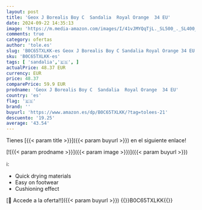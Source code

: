 ```yaml
---
layout: post
title: 'Geox J Borealis Boy C  Sandalia  Royal Orange  34 EU'
date: 2024-09-22 14:35:13
image: 'https://m.media-amazon.com/images/I/41vJMYQqTjL._SL500_._SL400_.jpg'
comments: true
category: ofertas
author: 'tole.es'
slug: 'B0C65TXLKK-es Geox J Borealis Boy C Sandalia Royal Orange 34 EU'
sku: 'B0C65TXLKK-es'
tags: [ 'sandalia','🇪🇸', ]
actualPrice: 48.37 EUR
currency: EUR
price: 48.37
comparePrice: 59.9 EUR
prodname: 'Geox J Borealis Boy C  Sandalia  Royal Orange  34 EU'
country: 'es'
flag: '🇪🇸'
brand: ''
buyurl: 'https://www.amazon.es/dp/B0C65TXLKK/?tag=tolees-21'
descuento: '19.25'
average: '43.54'
---
```


Tienes [{{< param title >}}]({{< param buyurl >}}) en el siguiente enlace!

[![{{< param prodname >}}]({{< param image >}})]({{< param buyurl >}})

ℹ️:

- Quick drying materials
- Easy on footwear
- Cushioning effect

[🛒 Accede a la oferta!!]({{< param buyurl >}})
{{<world>}}B0C65TXLKK{{</world>}}
